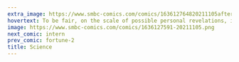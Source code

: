 ```yaml
---
extra_image: https://www.smbc-comics.com/comics/163612764820211105after.png
hovertext: To be fair, on the scale of possible personal revelations, it could be substantially worse.
image: https://www.smbc-comics.com/comics/1636127591-20211105.png
next_comic: intern
prev_comic: fortune-2
title: Science
---
```


